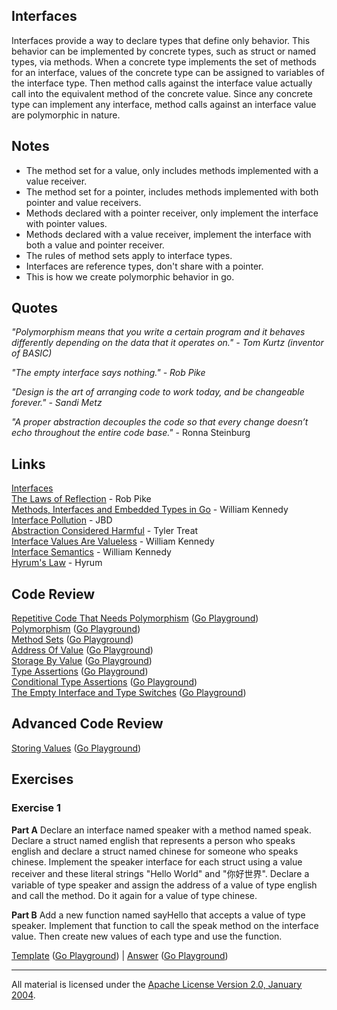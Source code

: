 ## Interfaces

Interfaces provide a way to declare types that define only behavior. This behavior can be implemented by concrete types, such as struct or named types, via methods. When a concrete type implements the set of methods for an interface, values of the concrete type can be assigned to variables of the interface type. Then method calls against the interface value actually call into the equivalent method of the concrete value. Since any concrete type can implement any interface, method calls against an interface value are polymorphic in nature.

## Notes

* The method set for a value, only includes methods implemented with a value receiver.
* The method set for a pointer, includes methods implemented with both pointer and value receivers.
* Methods declared with a pointer receiver, only implement the interface with pointer values.
* Methods declared with a value receiver, implement the interface with both a value and pointer receiver.
* The rules of method sets apply to interface types.
* Interfaces are reference types, don't share with a pointer.
* This is how we create polymorphic behavior in go.

## Quotes

_"Polymorphism means that you write a certain program and it behaves differently depending on the data that it operates on." - Tom Kurtz (inventor of BASIC)_

_"The empty interface says nothing." - Rob Pike_

_"Design is the art of arranging code to work today, and be changeable forever." - Sandi Metz_

_"A proper abstraction decouples the code so that every change doesn’t echo throughout the entire code base."_ - Ronna Steinburg

## Links

[Interfaces](https://golang.org/doc/effective_go.html#interfaces)    
[The Laws of Reflection](https://blog.golang.org/laws-of-reflection) - Rob Pike    
[Methods, Interfaces and Embedded Types in Go](https://www.ardanlabs.com/blog/2014/05/methods-interfaces-and-embedded-types.html) - William Kennedy    
[Interface Pollution](https://medium.com/@rakyll/interface-pollution-in-go-7d58bccec275) - JBD    
[Abstraction Considered Harmful](https://bravenewgeek.com/abstraction-considered-harmful/) - Tyler Treat    
[Interface Values Are Valueless](https://www.ardanlabs.com/blog/2018/03/interface-values-are-valueless.html) - William Kennedy    
[Interface Semantics](https://www.ardanlabs.com/blog/2017/07/interface-semantics.html) - William Kennedy    
[Hyrum's Law](https://www.hyrumslaw.com/) - Hyrum  

## Code Review

[Repetitive Code That Needs Polymorphism](example0/example0.go) ([Go Playground](https://play.golang.org/p/Txsuzcpdran))  
[Polymorphism](example1/example1.go) ([Go Playground](https://play.golang.org/p/J7OWzPzV40w))  
[Method Sets](example2/example2.go) ([Go Playground](https://play.golang.org/p/N50ocjUekf3))  
[Address Of Value](example3/example3.go) ([Go Playground](https://play.golang.org/p/w981JSUcVZ2))  
[Storage By Value](example4/example4.go) ([Go Playground](https://play.golang.org/p/6KE5b1EwovK))  
[Type Assertions](example5/example5.go) ([Go Playground](https://play.golang.org/p/f47JMTj2eId))  
[Conditional Type Assertions](example6/example6.go) ([Go Playground](https://play.golang.org/p/9fYc5RyyvVG))  
[The Empty Interface and Type Switches](example7/example7.go) ([Go Playground](https://play.golang.org/p/iyDfKCIQ4S9))  

## Advanced Code Review

[Storing Values](advanced/example1/example1.go) ([Go Playground](https://play.golang.org/p/yDK5lUiPPHW))

## Exercises

### Exercise 1

**Part A** Declare an interface named speaker with a method named speak. Declare a struct named english that represents a person who speaks english and declare a struct named chinese for someone who speaks chinese. Implement the speaker interface for each struct using a value receiver and these literal strings "Hello World" and "你好世界". Declare a variable of type speaker and assign the address of a value of type english and call the method. Do it again for a value of type chinese.

**Part B** Add a new function named sayHello that accepts a value of type speaker. Implement that function to call the speak method on the interface value. Then create new values of each type and use the function.

[Template](exercises/template1/template1.go) ([Go Playground](https://play.golang.org/p/hfC2-yPI9y6)) |
[Answer](exercises/exercise1/exercise1.go) ([Go Playground](https://play.golang.org/p/mN8Fitr8Wts))
___
All material is licensed under the [Apache License Version 2.0, January 2004](http://www.apache.org/licenses/LICENSE-2.0).

